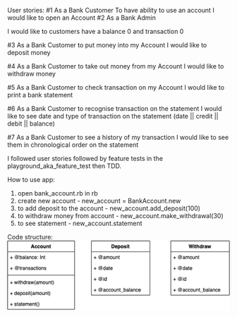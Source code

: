 
User stories:
#1
As a Bank Customer
To have ability to use an account
I would like to open an Account
#2
As a Bank Admin

I would like to customers have a balance 0 and transaction 0

#3
As a Bank Customer
to put money into my Account
I would like to deposit money

#4
As a Bank Customer
to take out money from my Account
I would like to withdraw money

#5
As a Bank Customer
to check transaction on my Account
I would like to print a bank statement

#6
As a Bank Customer
to recognise transaction on the statement
I would like to see date and type of transaction on the statement
(date || credit || debit || balance)

#7
As a Bank Customer
to see a history of my transaction
I would like to see them in chronological order on the statement

I followed user stories followed by feature tests in the playground_aka_feature_test then TDD.

How to use app:
1. open bank_account.rb in rb
2. create new account - new_account = BankAccount.new
3. to add deposit to the account - new_account.add_deposit(100)
4. to withdraw money from account - new_account.make_withdrawal(30)
5. to see statement - new_account.statement

Code structure:
![code structure](class_diagram.png)

